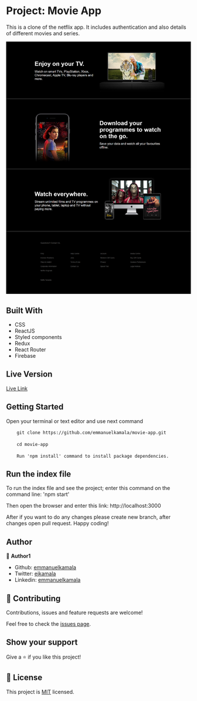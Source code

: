 # Project: Movie App

This is a clone of the netflix app. It includes authentication and also details of different movies and series.

![screenshot](./src/images/homepage.png)<br />

## Built With

- CSS
- ReactJS
- Styled components
- Redux
- React Router
- Firebase


## Live Version

[Live Link](live.com/)


## Getting Started

Open your terminal or text editor and use next command

        git clone https://github.com/emmanuelkamala/movie-app.git

        cd movie-app

        Run 'npm install' command to install package dependencies.

## Run the index file

To run the index file and see the project; enter this command on the command line:
'npm start'

Then open the browser and enter this link:
http://localhost:3000

After if you want to do any changes please create new branch, after changes open pull request.
Happy coding!


## Author

👤 **Author1**

- Github: [emmanuelkamala](https://github.com/emmanuelkamala)
- Twitter: [ejkamala](https://twitter.com/ejkamala)
- Linkedin: [emmanuelkamala](https://linkedin.com/in/emmanuelkamala)

## 🤝 Contributing

Contributions, issues and feature requests are welcome!

Feel free to check the [issues page](issues/).

## Show your support

Give a ⭐️ if you like this project!

## 📝 License

This project is [MIT](lic.url) licensed.
